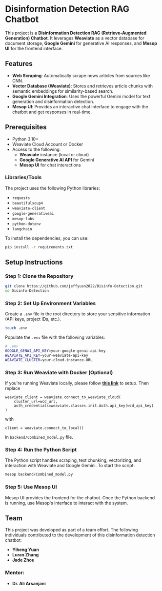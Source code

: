 # Disinformation Detection RAG Chatbot

This project is a **Disinformation Detection RAG (Retrieve-Augmented Generation) Chatbot**. It leverages **Weaviate** as a vector database for document storage, **Google Gemini** for generative AI responses, and **Mesop UI** for the frontend interface.

## Features

- **Web Scraping**: Automatically scrape news articles from sources like CNN.
- **Vector Database (Weaviate)**: Stores and retrieves article chunks with semantic embeddings for similarity-based search.
- **Google Gemini Integration**: Uses the powerful Gemini model for text generation and disinformation detection.
- **Mesop UI**: Provides an interactive chat interface to engage with the chatbot and get responses in real-time.

## Prerequisites

- Python 3.10+
- Weaviate Cloud Account or Docker
- Access to the following:
  - **Weaviate** instance (local or cloud)
  - **Google Generative AI API** for Gemini
  - **Mesop UI** for chat interactions

### Libraries/Tools

The project uses the following Python libraries:

- `requests`
- `beautifulsoup4`
- `weaviate-client`
- `google-generativeai`
- `mesop-labs`
- `python-dotenv`
- `langchain`

To install the dependencies, you can use:

```bash
pip install -r requirements.txt
```

## Setup Instructions

### Step 1: Clone the Repository
```bash
git clone https://github.com/jeffyuan2022/Disinfo-Detection.git
cd Disinfo-Detection
```

### Step 2: Set Up Environment Variables
Create a `.env` file in the root directory to store your sensitive information (API keys, project IDs, etc.).
```bash
touch .env
```
Populate the `.env` file with the following variables:
```bash
# .env
GOOGLE_GENAI_API_KEY=your-google-genai-api-key
WEAVIATE_API_KEY=your-weaviate-api-key
WEAVIATE_CLUSTER=your-cloud-instance-URL
```

### Step 3: Run Weaviate with Docker (Optional)
If you're running Weaviate locally, please follow [**this link**](https://weaviate.io/developers/weaviate/installation/docker-compose) to setup. Then replace 
```
weaviate_client = weaviate.connect_to_weaviate_cloud(
    cluster_url=wcd_url,
    auth_credentials=weaviate.classes.init.Auth.api_key(wcd_api_key)
)
``` 
with 
```
client = weaviate.connect_to_local()
``` 
in `backend/Combined_model.py` file.

### Step 4: Run the Python Script
The Python script handles scraping, text chunking, vectorizing, and interaction with Weaviate and Google Gemini. To start the script:
```bash
mesop backend/Combined_model.py
```

### Step 5: Use Mesop UI
Mesop UI provides the frontend for the chatbot. Once the Python backend is running, use Mesop's interface to interact with the system.

## Team
This project was developed as part of a team effort. The following individuals contributed to the development of this disinformation detection chatbot:

- **Yiheng Yuan**
- **Luran Zhang**
- **Jade Zhou**

### Mentor:

- **Dr. Ali Arsanjani**